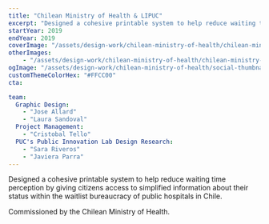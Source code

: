 ```yaml
---
title: "Chilean Ministry of Health & LIPUC"
excerpt: "Designed a cohesive printable system to help reduce waiting time perception by giving citizens access to simplified information about their status within the waitlist bureaucracy of public hospitals in Chile."
startYear: 2019
endYear: 2019
coverImage: "/assets/design-work/chilean-ministry-of-health/chilean-ministry-of-health-1.png"
otherImages:
    - "/assets/design-work/chilean-ministry-of-health/chilean-ministry-of-health-2.png"
ogImage: "/assets/design-work/chilean-ministry-of-health/social-thumbnail.png"
customThemeColorHex: "#FFCC00"
cta:

team:
  Graphic Design:
    - "Jose Allard"
    - "Laura Sandoval"
  Project Management:
    - "Cristobal Tello"
  PUC's Public Innovation Lab Design Research:
    - "Sara Riveros"
    - "Javiera Parra"
---
```


Designed a cohesive printable system to help reduce waiting time perception by giving citizens access to simplified information about their status within the waitlist bureaucracy of public hospitals in Chile.

Commissioned by the Chilean Ministry of Health.